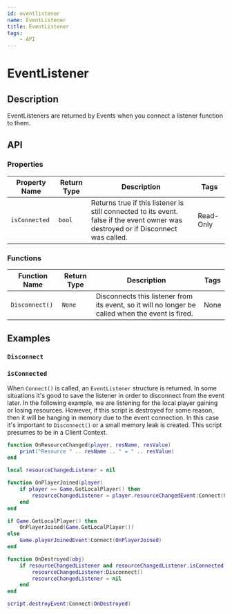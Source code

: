 ```yaml
---
id: eventlistener
name: EventListener
title: EventListener
tags:
    - API
---
```


# EventListener

## Description

EventListeners are returned by Events when you connect a listener function to them.

## API

### Properties

| Property Name | Return Type | Description | Tags |
| -------- | ----------- | ----------- | ---- |
| `isConnected` | `bool` | Returns true if this listener is still connected to its event. false if the event owner was destroyed or if Disconnect was called. | Read-Only |

### Functions

| Function Name | Return Type | Description | Tags |
| -------- | ----------- | ----------- | ---- |
| `Disconnect()` | `None` | Disconnects this listener from its event, so it will no longer be called when the event is fired. | None |

## Examples

### `Disconnect`

### `isConnected`

When `Connect()` is called, an `EventListener` structure is returned. In some situations it's good to save the listener in order to disconnect from the event later. In the following example, we are listening for the local player gaining or losing resources. However, if this script is destroyed for some reason, then it will be hanging in memory due to the event connection. In this case it's important to `Disconnect()` or a small memory leak is created. This script presumes to be in a Client Context.

```lua
function OnResourceChanged(player, resName, resValue)
    print("Resource " .. resName .. " = " .. resValue)
end

local resourceChangedListener = nil

function OnPlayerJoined(player)
    if player == Game.GetLocalPlayer() then
        resourceChangedListener = player.resourceChangedEvent:Connect(OnResourceChanged)
    end
end

if Game.GetLocalPlayer() then
    OnPlayerJoined(Game.GetLocalPlayer())
else
    Game.playerJoinedEvent:Connect(OnPlayerJoined)
end

function OnDestroyed(obj)
    if resourceChangedListener and resourceChangedListener.isConnected then
        resourceChangedListener:Disconnect()
        resourceChangedListener = nil
    end
end

script.destroyEvent:Connect(OnDestroyed)
```
